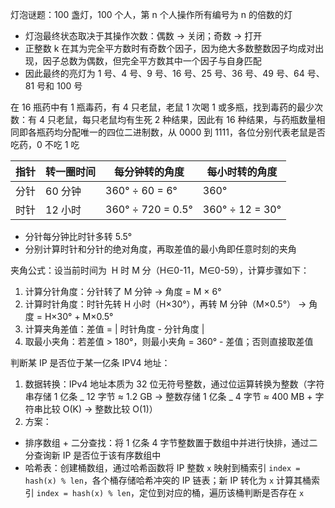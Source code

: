 灯泡谜题：100 盏灯，100 个人，第 n 个人操作所有编号为 n 的倍数的灯

- 灯泡最终状态取决于其操作次数：偶数 -> 关闭；奇数 -> 打开
- 正整数 k 在其为完全平方数时有奇数个因子，因为绝大多数整数因子均成对出现，因子总数为偶数，但完全平方数其中一个因子与自身匹配
- 因此最终的亮灯为 1 号、4 号、9 号、16 号、25 号、36 号、49 号、64 号、81 号和 100 号

在 16 瓶药中有 1 瓶毒药，有 4 只老鼠，老鼠 1 次喝 1 或多瓶，找到毒药的最少次数：有 4 只老鼠，每只老鼠均有生死 2 种结果，因此有 16 种结果，与药瓶数量相同即各瓶药均分配唯一的四位二进制数，从 0000 到 1111，各位分别代表老鼠是否吃药，0 不吃 1 吃

| 指针 | 转一圈时间 | 每分钟转的角度    | 每小时转的角度  |
| ---- | ---------- | ----------------- | --------------- |
| 分针 | 60 分钟    | 360° ÷ 60 = 6°    | 360°            |
| 时针 | 12 小时    | 360° ÷ 720 = 0.5° | 360° ÷ 12 = 30° |

- 分针每分钟比时针多转 5.5°
- 分别计算时针和分针的绝对角度，再取差值的最小角即任意时刻的夹角

夹角公式：设当前时间为  H 时 M 分（H∈0-11，M∈0-59），计算步骤如下：

1. 计算分针角度：分针转了 M 分钟 → 角度 = M × 6°
2. 计算时针角度：时针先转 H 小时（H×30°），再转 M 分钟（M×0.5°） → 角度 = H×30° + M×0.5°
3. 计算夹角差值：差值 = | 时针角度 - 分针角度 |
4. 取最小夹角：若差值 > 180°，则最小夹角 = 360° - 差值；否则直接取差值

判断某 IP 是否位于某一亿条 IPV4 地址：

1. 数据转换：IPv4 地址本质为 32 位无符号整数，通过位运算转换为整数（字符串存储 1 亿条 _ 12 字节 ≈ 1.2 GB -> 整数存储 1 亿条 _ 4 字节 ≈ 400 MB + 字符串比较 O(K) -> 整数比较 O(1)）
2. 方案：

- 排序数组 + 二分查找：将 1 亿条 4 字节整数置于数组中并进行快排，通过二分查询新 IP 是否位于该有序数组中
- 哈希表：创建桶数组，通过哈希函数将 IP 整数 `x` 映射到桶索引 `index = hash(x) % len`，各个桶存储哈希冲突的 IP 链表；新 IP 转化为 `x` 计算其桶索引 `index = hash(x) % len`，定位到对应的桶，遍历该桶判断是否存在 `x`
